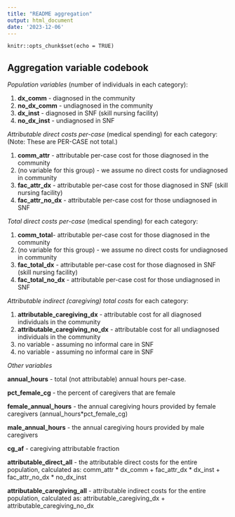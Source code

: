```yaml
---
title: "README aggregation"
output: html_document
date: '2023-12-06'
---
```


```{r setup, include=FALSE}
knitr::opts_chunk$set(echo = TRUE)
```

## Aggregation variable codebook

*Population variables* (number of individuals in each category):

 1. **dx_comm** - diagnosed in the community
 2. **no_dx_comm** - undiagnosed in the community
 3. **dx_inst** - diagnosed in SNF (skill nursing facility)
 4. **no_dx_inst** - undiagnosed in SNF
 
 
*Attributable direct costs per-case* (medical spending) for each category: 
 (Note: These are PER-CASE not total.)
 
 1. **comm_attr** - attributable per-case cost for those diagnosed in the community
 2. (no variable for this group) - we assume no direct costs for undiagnosed in community
 3. **fac_attr_dx** - attributable per-case cost for those diagnosed in SNF (skill nursing facility)
 4. **fac_attr_no_dx** - attributable per-case cost for those undiagnosed in SNF
 
 *Total direct costs per-case* (medical spending) for each category: 

 1. **comm_total**- attributable per-case cost for those diagnosed in the community
 2. (no variable for this group) - we assume no direct costs for undiagnosed in community
 3. **fac_total_dx** - attributable per-case cost for those diagnosed in SNF (skill nursing facility)
 4. **fac_total_no_dx** - attributable per-case cost for those undiagnosed in SNF
 
 
 *Attributable indirect (caregiving) total costs* for each category:
 
 1. **attributable_caregiving_dx** - attributable cost for all diagnosed individuals in the community
 2. **attributable_caregiving_no_dx** - attributable cost for all undiagnosed individuals in the community
 3. no variable - assuming no informal care in SNF
 4. no variable - assuming no informal care in SNF
 
 *Other variables*
 
  **annual_hours** - total (not attributable) annual hours per-case. 
  
  **pct_female_cg** - the percent of caregivers that are female
  
  **female_annual_hours** - the annual caregiving hours provided by female caregivers (annual_hours*pct_female_cg)
  
  **male_annual_hours** - the annual caregiving hours provided by male caregivers
  
  **cg_af** - caregiving attributable fraction
    
  **attributable_direct_all** - the attributable direct costs for the entire population, calculated as: comm_attr * dx_comm + fac_attr_dx * dx_inst + fac_attr_no_dx * no_dx_inst
  
  **attributable_caregiving_all** - attributable indirect costs for the entire population, calculated as: attributable_caregiving_dx + attributable_caregiving_no_dx
    
    
    
 
